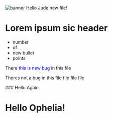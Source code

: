  ![banner](img/kitten.jpg)
 Hello Jude new file!
 # Lorem ipsum sic header

* number 
* of
* new bullet
* points

<p> There <span style="color:blue">this is new bug</span> in this file</p>
<p> Theres not a bug in this file file file file</p>
### Hello Again
<h1>Hello Ophelia!</h1>
